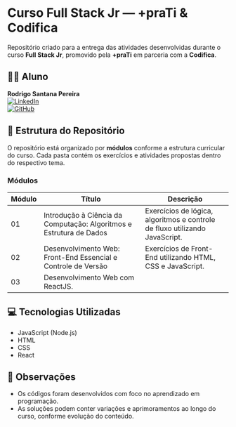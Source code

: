 # Curso Full Stack Jr — +praTi & Codifica

Repositório criado para a entrega das atividades desenvolvidas durante o curso **Full Stack Jr**, promovido pela **+praTi** em parceria com a **Codifica**.

## 👨‍🎓 Aluno

**Rodrigo Santana Pereira**  
[![LinkedIn](https://img.shields.io/badge/LinkedIn-blue?style=flat&logo=linkedin)](https://www.linkedin.com/in/rodrigo-santana-pereira/)  
[![GitHub](https://img.shields.io/badge/GitHub-rosanper-181717?style=flat&logo=github)](https://github.com/rosanper)



## 📂 Estrutura do Repositório

O repositório está organizado por **módulos** conforme a estrutura curricular do curso. Cada pasta contém os exercícios e atividades propostas dentro do respectivo tema.

###  Módulos

| Módulo | Título                                                           | Descrição                                     |
|--------|------------------------------------------------------------------|-----------------------------------------------|
| 01     | Introdução à Ciência da Computação: Algoritmos e Estrutura de Dados | Exercícios de lógica, algoritmos e controle de fluxo utilizando JavaScript. |
| 02     | Desenvolvimento Web: Front-End Essencial e Controle de Versão | Exercícios de Front-End utilizando HTML, CSS e JavaScript. |
| 03     | Desenvolvimento Web com ReactJS. |



## 💻 Tecnologias Utilizadas

- JavaScript (Node.js)
- HTML
- CSS
- React


## 📝 Observações

- Os códigos foram desenvolvidos com foco no aprendizado em programação.
- As soluções podem conter variações e aprimoramentos ao longo do curso, conforme evolução do conteúdo.




